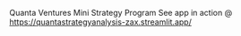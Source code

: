 Quanta Ventures Mini Strategy Program
See app in action @ 
https://quantastrategyanalysis-zax.streamlit.app/
